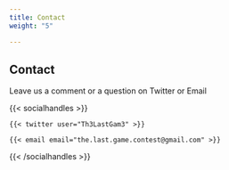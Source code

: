 ```yaml
---
title: Contact
weight: "5"

---
```

## Contact

Leave us a comment or a question on Twitter or Email

{{< socialhandles >}}

    {{< twitter user="Th3LastGam3" >}}
    
    {{< email email="the.last.game.contest@gmail.com" >}}

{{< /socialhandles >}}